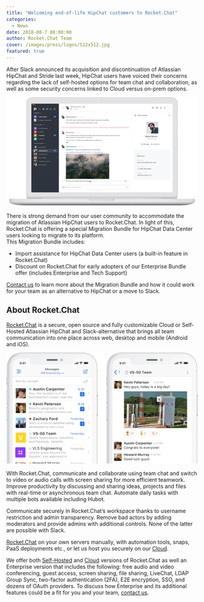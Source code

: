 ```yaml
---
title: "Welcoming end-of-life HipChat customers to Rocket.Chat"
categories:
  - News
date: 2018-08-7 08:00:00
author: Rocket.Chat Team
cover: /images/press/logos/512x512.jpg
featured: true
---
```


After Slack announced its acquisition and discontinuation of Atlassian HipChat and Stride last week, HipChat users have voiced  their concerns regarding the lack of self-hosted options for team chat and collaboration, as well as some security concerns linked to Cloud versus on-prem options.

![rocket.chat team chat platform](/images/posts/2018/08/2018-08-07-welcome-to-rocketchat/rc_descktop_app.png)

There is strong demand from our user community to accommodate the migration of Atlassian HipChat users to Rocket.Chat.  In light of this, Rocket.Chat is offering  a special Migration Bundle for HipChat Data Center users looking to migrate to its platform.
<br/>
This Migration Bundle includes:
- Import assistance for HipChat Data Center users (a built-in feature in Rocket.Chat)
- Discount on Rocket.Chat for early adopters of our Enterprise Bundle offer (includes Enterprise and Tech Support)

[Contact us](https://rocket.chat/contact) to learn more about the Migration Bundle and how it could work for your team as an alternative to HipChat or a move to Slack.

## About Rocket.Chat

[Rocket.Chat](https://rocket.chat/) is a secure, open source and fully customizable Cloud or Self-Hosted Atlassian HipChat and Slack-alternative that brings all team communication into one place across web, desktop and mobile (Android and iOS).
<br/>

![Rocket.Chat iOS app](/images/posts/2018/08/2018-08-07-welcome-to-rocketchat/ios_apps.png)

With Rocket.Chat, communicate and collaborate using team chat and switch to video or audio calls with screen sharing for more efficient teamwork.
Improve productivity by discussing and sharing ideas, projects and files with real-time or asynchronous team chat. Automate daily tasks with multiple bots available including Hubot.

Communicate securely in Rocket.Chat’s workspace thanks to username restriction and admin transparency. Remove bad actors by adding moderators and provide admins with additional controls. None of the latter are possible with Slack.

[Rocket.Chat](https://rocket.chat/install) on your own servers manually, with automation tools, snaps, PaaS deployments etc., or let us host you securely on our [Cloud](https://rocket.chat/cloud).

We offer both [Self-Hosted](https://rocket.chat/install) and [Cloud](https://rocket.chat/cloud) versions of Rocket.Chat as well an Enterprise version that includes the following: free audio and video conferencing, guest access, screen sharing, file sharing, LiveChat, LDAP Group Sync, two-factor authentication (2FA), E2E encryption, SSO, and dozens of OAuth providers. To discuss how Enterprise and its additional features could be a fit for you and your team, [contact us](mailto:contact@rocket.chat).
